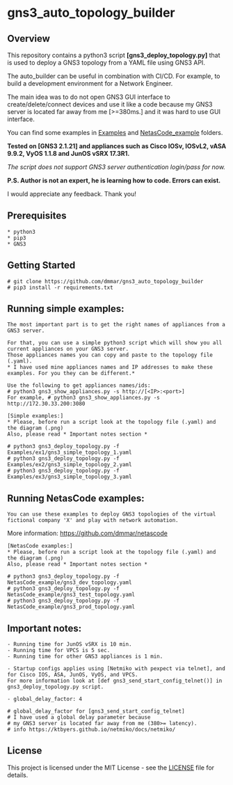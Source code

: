 # gns3_auto_topology_builder

## Overview
    
   This repository contains a python3 script **[gns3_deploy_topology.py]**
   that is used to deploy a GNS3 topology from a YAML file using GNS3 API.
   
   The auto_builder can be useful in combination with CI/CD. For example, to build a development environment for a Network Engineer.
   
   The main idea was to do not open GNS3 GUI interface to create/delete/connect devices and use it like a code because my GNS3 server is located far away from me [>=380ms.] and it was hard to use GUI interface.
   
   You can find some examples in [Examples](https://github.com/dmmar/gns3_auto_topology_builder/blob/master/Examples) and [NetasCode_example](https://github.com/dmmar/gns3_auto_topology_builder/blob/master/NetasCode_example) folders.
   
   **Tested on [GNS3 2.1.21] and appliances such as Cisco IOSv, IOSvL2, vASA 9.9.2, VyOS 1.1.8 and JunOS vSRX 17.3R1.**

   *The script does not support GNS3 server authentication login/pass for now.*
   
   **P.S. Author is not an expert, he is learning how to code. Errors can exist.**
   
   I would appreciate any feedback. Thank you!

## Prerequisites

    * python3
    * pip3
    * GNS3
    
## Getting Started

    # git clone https://github.com/dmmar/gns3_auto_topology_builder
    # pip3 install -r requirements.txt
    
## Running simple examples:

    The most important part is to get the right names of appliances from a GNS3 server.
  
    For that, you can use a simple python3 script which will show you all current appliances on your GNS3 server.
    Those appliances names you can copy and paste to the topology file (.yaml).
    * I have used mine appliances names and IP addresses to make these examples. For you they can be different.*
    
    Use the following to get appliances names/ids:
    # python3 gns3_show_appliances.py -s http://[<IP>:<port>]
    For example, # python3 gns3_show_appliances.py -s http://172.30.33.200:3080
    
    [Simple examples:]
    * Please, before run a script look at the topology file (.yaml) and the diagram (.png)
    Also, please read * Important notes section *
    
    # python3 gns3_deploy_topology.py -f Examples/ex1/gns3_simple_topology_1.yaml
    # python3 gns3_deploy_topology.py -f Examples/ex2/gns3_simple_topology_2.yaml
    # python3 gns3_deploy_topology.py -f Examples/ex3/gns3_simple_topology_3.yaml
    
## Running NetasCode examples:

    You can use these examples to deploy GNS3 topologies of the virtual fictional company 'X' and play with network automation.
   More information: https://github.com/dmmar/netascode
    
    [NetasCode examples:]
    * Please, before run a script look at the topology file (.yaml) and the diagram (.png)
    Also, please read * Important notes section *
    
    # python3 gns3_deploy_topology.py -f NetasCode_example/gns3_dev_topology.yaml
    # python3 gns3_deploy_topology.py -f NetasCode_example/gns3_test_topology.yaml
    # python3 gns3_deploy_topology.py -f NetasCode_example/gns3_prod_topology.yaml
    
## Important notes:
    
    - Running time for JunOS vSRX is 10 min.
    - Running time for VPCS is 5 sec.
    - Running time for other GNS3 appliances is 1 min.
    
    - Startup configs applies using [Netmiko with pexpect via telnet], and for Cisco IOS, ASA, JunOS, VyOS, and VPCS.
    For more information look at [def gns3_send_start_config_telnet()] in gns3_deploy_topology.py script.

    - global_delay_factor: 4
    
    # global_delay_factor for [gns3_send_start_config_telnet]
    # I have used a global delay parameter because
    # my GNS3 server is located far away from me (380>= latency).
    # info https://ktbyers.github.io/netmiko/docs/netmiko/

    
## License

This project is licensed under the MIT License - see the [LICENSE](https://github.com/dmmar/gns3_auto_topology_builder/blob/master/LICENSE) file for details.

